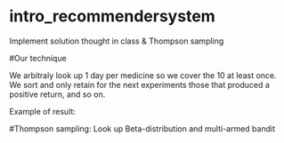 # intro_recommendersystem

Implement solution thought in class & Thompson sampling

#Our technique 

We arbitraly look up 1 day per medicine so we cover the 10 at least once. 
We sort and only retain for the next experiments those that produced a positive return, and so on.

Example of result:


#Thompson sampling:
Look up Beta-distribution and multi-armed bandit 
